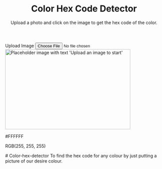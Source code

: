 <html lang="en">
 <head>
  <meta charset="utf-8"/>
  <meta content="width=device-width, initial-scale=1" name="viewport"/>
  <title>
   Color Hex Code Detector
  </title>
  <script src="https://cdn.tailwindcss.com">
  </script>
  <link href="https://cdnjs.cloudflare.com/ajax/libs/font-awesome/5.15.3/css/all.min.css" rel="stylesheet"/>
  <style>
   /* Hide the canvas */
   https://tethi04.github.io/Color-hex-detector/
    #color-canvas {
      display: none;
    }
  </style>
 </head>
 <body class="bg-gray-50 min-h-screen flex flex-col items-center p-4">
  <header class="w-full max-w-xl text-center mb-8">
   <h1 class="text-3xl font-bold text-gray-800 mb-2">
    Color Hex Code Detector
   </h1>
   <p class="text-gray-600">
    Upload a photo and click on the image to get the hex code of the color.
   </p>
  </header>
  <main class="w-full max-w-xl flex flex-col items-center space-y-6">
   <label class="cursor-pointer bg-blue-600 hover:bg-blue-700 text-white font-semibold py-2 px-4 rounded inline-flex items-center" for="image-upload">
    <i class="fas fa-upload mr-2">
    </i>
    Upload Image
    <input accept="image/*" aria-label="Upload an image to detect color" class="hidden" id="image-upload" type="file"/>
   </label>
   <div aria-label="Uploaded image container" class="relative w-full h-64 bg-gray-200 rounded-md overflow-hidden flex justify-center items-center" id="image-container">
    <img alt="Placeholder image with text 'Upload an image to start'" class="max-w-full max-h-full object-contain cursor-crosshair" height="256" id="uploaded-image" src="https://storage.googleapis.com/a1aa/image/50929422-3cb5-4ac6-f389-38f681e9de75.jpg" tabindex="0" width="400"/>
   </div>
   <div aria-atomic="true" aria-live="polite" class="w-full bg-white rounded-md shadow p-4 flex flex-col items-center space-y-3" id="color-info">
    <div aria-label="Detected color swatch" class="w-24 h-24 rounded-md border border-gray-300" id="color-swatch">
    </div>
    <div class="text-center">
     <p class="text-lg font-semibold text-gray-800" id="hex-code">
      #FFFFFF
     </p>
     <p class="text-sm text-gray-600" id="rgb-code">
      RGB(255, 255, 255)
     </p>
    </div>
   </div>
  </main>
  <canvas id="color-canvas">
  </canvas>
  <script>
   const imageUpload = document.getElementById("image-upload");
    const uploadedImage = document.getElementById("uploaded-image");
    const colorSwatch = document.getElementById("color-swatch");
    const hexCodeText = document.getElementById("hex-code");
    const rgbCodeText = document.getElementById("rgb-code");
    const colorCanvas = document.getElementById("color-canvas");
    const ctx = colorCanvas.getContext("2d");

    // Convert RGB to Hex
    function rgbToHex(r, g, b) {
      return (
        "#" +
        [r, g, b]
          .map((x) => {
            const hex = x.toString(16);
            return hex.length === 1 ? "0" + hex : hex;
          })
          .join("")
          .toUpperCase()
      );
    }

    // Load image from file input
    imageUpload.addEventListener("change", (e) => {
      const file = e.target.files[0];
      if (!file) return;

      const reader = new FileReader();
      reader.onload = function (event) {
        uploadedImage.src = event.target.result;
      };
      reader.readAsDataURL(file);
    });

    // When image loads, resize canvas to image size
    uploadedImage.addEventListener("load", () => {
      colorCanvas.width = uploadedImage.naturalWidth;
      colorCanvas.height = uploadedImage.naturalHeight;
      ctx.drawImage(uploadedImage, 0, 0);
    });

    // Get color on click or keyboard enter/space on image
    function getColorFromEvent(e) {
      e.preventDefault();
      let rect = uploadedImage.getBoundingClientRect();

      let x, y;
      if (e.type.startsWith("touch")) {
        const touch = e.touches[0] || e.changedTouches[0];
        x = touch.clientX - rect.left;
        y = touch.clientY - rect.top;
      } else {
        x = e.clientX - rect.left;
        y = e.clientY - rect.top;
      }

      // Calculate scale factor for image displayed size vs natural size
      const scaleX = uploadedImage.naturalWidth / rect.width;
      const scaleY = uploadedImage.naturalHeight / rect.height;

      const imgX = Math.floor(x * scaleX);
      const imgY = Math.floor(y * scaleY);

      if (
        imgX < 0 ||
        imgY < 0 ||
        imgX >= colorCanvas.width ||
        imgY >= colorCanvas.height
      ) {
        return;
      }

      const pixel = ctx.getImageData(imgX, imgY, 1, 1).data;
      const [r, g, b, a] = pixel;

      if (a === 0) {
        // Transparent pixel
        hexCodeText.textContent = "Transparent pixel";
        rgbCodeText.textContent = "";
        colorSwatch.style.backgroundColor = "transparent";
        return;
      }

      const hex = rgbToHex(r, g, b);
      colorSwatch.style.backgroundColor = hex;
      hexCodeText.textContent = hex;
      rgbCodeText.textContent = `RGB(${r}, ${g}, ${b})`;
    }

    uploadedImage.addEventListener("click", getColorFromEvent);

    // Keyboard accessibility: allow Enter or Space to pick center pixel color
    uploadedImage.addEventListener("keydown", (e) => {
      if (e.key === "Enter" || e.key === " ") {
        e.preventDefault();
        // Pick center pixel color
        const centerX = Math.floor(colorCanvas.width / 2);
        const centerY = Math.floor(colorCanvas.height / 2);
        const pixel = ctx.getImageData(centerX, centerY, 1, 1).data;
        const [r, g, b, a] = pixel;

        if (a === 0) {
          hexCodeText.textContent = "Transparent pixel";
          rgbCodeText.textContent = "";
          colorSwatch.style.backgroundColor = "transparent";
          return;
        }

        const hex = rgbToHex(r, g, b);
        colorSwatch.style.backgroundColor = hex;
        hexCodeText.textContent = hex;
        rgbCodeText.textContent = `RGB(${r}, ${g}, ${b})`;
      }
    });

    // Touch support for mobile devices
    uploadedImage.addEventListener("touchstart", getColorFromEvent);
  </script>
 </body>
</html>
# Color-hex-detector
To find the hex code for any colour by just putting a picture of our desire colour.
